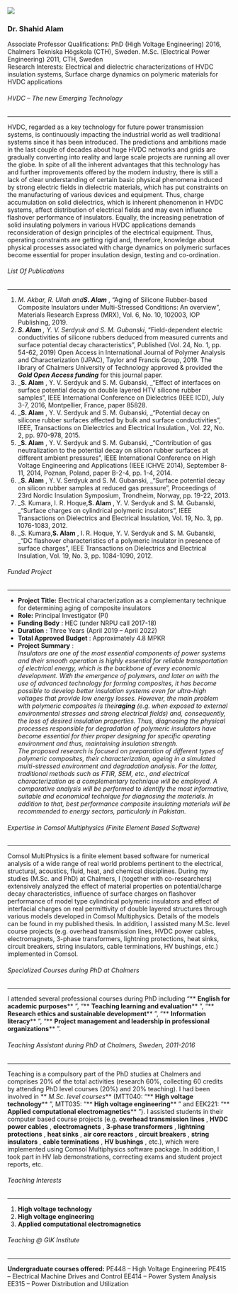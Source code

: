 [![](https://giki.edu.pk/wp-content/uploads/2024/03/Shahid-jpg.webp)](https://giki.edu.pk/wp-content/uploads/2024/03/Shahid-jpg.webp)
### Dr. Shahid Alam 
Associate Professor
Qualifications: PhD (High Voltage Engineering) 2016, Chalmers Tekniska Högskola (CTH), Sweden. M.Sc. (Electrical Power Engineering) 2011, CTH, Sweden  
Research Interests: Electrical and dielectric characterizations of HVDC insulation systems, Surface charge dynamics on polymeric materials for HVDC applications
###### HVDC – The new Emerging Technology
* * *
HVDC, regarded as a key technology for future power transmission systems, is continuously impacting the industrial world as well traditional systems since it has been introduced. The predictions and ambitions made in the last couple of decades about huge HVDC networks and grids are gradually converting into reality and large scale projects are running all over the globe. In spite of all the inherent advantages that this technology has and further improvements offered by the modern industry, there is still a lack of clear understanding of certain basic physical phenomena induced by strong electric fields in dielectric materials, which has put constraints on the manufacturing of various devices and equipment. Thus, charge accumulation on solid dielectrics, which is inherent phenomenon in HVDC systems, affect distribution of electrical fields and may even influence flashover performance of insulators. Equally, the increasing penetration of solid insulating polymers in various HVDC applications demands reconsideration of design principles of the electrical equipment. Thus, operating constraints are getting rigid and, therefore, knowledge about physical processes associated with charge dynamics on polymeric surfaces become essential for proper insulation design, testing and co-ordination.
###### List Of Publications
* * *
  1. _M. Akbar, R. Ullah and**S. Alam**_ , “Aging of Silicone Rubber-based Composite Insulators under Multi-Stressed Conditions: An overview”, Materials Research Express (MRX), Vol. 6, No. 10, 102003, IOP Publishing, 2019. 
  2. _**S. Alam** , Y. V. Serdyuk and S. M. Gubanski_, “Field-dependent electric conductivities of silicone rubbers deduced from measured currents and surface potential decay characteristics”, Published (Vol. 24, No. 1, pp. 54-62, 2019) Open Access in International Journal of Polymer Analysis and Characterization (IJPAC), Taylor and Francis Group, 2019. The library of Chalmers University of Technology approved & provided the _**Gold Open Access funding**_ for this journal paper. 
  3. _**S. Alam** , Y. V. Serdyuk and S. M. Gubanski, _“Effect of interfaces on surface potential decay on double layered HTV silicone rubber samples”, IEEE International Conference on Dielectrics (IEEE ICD), July 3-7, 2016, Montpellier, France, paper 85828. 
  4. _**S. Alam** , Y. V. Serdyuk and S. M. Gubanski, _“Potential decay on silicone rubber surfaces affected by bulk and surface conductivities”, IEEE, Transactions on Dielectrics and Electrical Insulation., Vol. 22, No. 2, pp. 970-978, 2015. 
  5. _**S. Alam** , Y. V. Serdyuk and S. M. Gubanski, _“Contribution of gas neutralization to the potential decay on silicon rubber surfaces at different ambient pressures”, IEEE International Conference on High Voltage Engineering and Applications (IEEE ICHVE 2014), September 8-11, 2014, Poznan, Poland, paper B-2-4, pp. 1-4, 2014. 
  6. _**S. Alam** , Y. V. Serdyuk and S. M. Gubanski, _“Surface potential decay on silicon rubber samples at reduced gas pressure”, Proceedings of 23rd Nordic Insulation Symposium, Trondheim, Norway, pp. 19-22, 2013. 
  7. _S. Kumara, I. R. Hoque,**S. Alam** , Y. V. Serdyuk and S. M. Gubanski, _“Surface charges on cylindrical polymeric insulators”, IEEE Transactions on Dielectrics and Electrical Insulation, Vol. 19, No. 3, pp. 1076-1083, 2012. 
  8. _S. Kumara,**S. Alam** , I. R. Hoque, Y. V. Serdyuk and S. M. Gubanski, _“DC flashover characteristics of a polymeric insulator in presence of surface charges”, IEEE Transactions on Dielectrics and Electrical Insulation, Vol. 19, No. 3, pp. 1084-1090, 2012. 


###### Funded Project
* * *
  * **Project Title:** Electrical characterization as a complementary technique for determining aging of composite insulators
  * **Role:** Principal Investigator (PI)
  * **Funding Body** : HEC (under NRPU call 2017-18) 
  * **Duration** : Three Years (April 2019 – April 2022)
  * **Total Approved Budget** : Approximately 4.8 MPKR
  * **Project Summary** :   
 _Insulators are one of the most essential components of power systems and their smooth operation is highly essential for reliable transportation of electrical energy, which is the backbone of every economic development. With the emergence of polymers, and later on with the use of advanced technology for forming composites, it has become possible to develop better insulation systems even for ultra-high voltages that provide low energy losses. However, the main problem with polymeric composites is their**aging** (e.g. when exposed to external environmental stresses and strong electrical fields) and, consequently, the loss of desired insulation properties. Thus, diagnosing the physical processes responsible for degradation of polymeric insulators have become essential for thier proper designing for specific operating environment and thus, maintaining insulation strength._  
_The proposed research is focused on preparation of different types of polymeric composites, their characterization, ageing in a simulated multi-stressed environment and degradation analysis. For the latter, traditional methods such as FTIR, SEM, etc., and electrical characterization as a complementary technique will be employed. A comparative analysis will be performed to identify the most informative, suitable and economical technique for diagnosing the materials. In addition to that, best performance composite insulating materials will be recommended to energy sectors, particularly in Pakistan._


###### Expertise in Comsol Multiphysics (Finite Element Based Software)
* * *
Comsol MultiPhysics is a finite element based software for numerical analysis of a wide range of real world problems pertinent to the electrical, structural, acoustics, fluid, heat, and chemical disciplines. During my studies (M.Sc. and PhD) at Chalmers, I (together with co-researchers) extensively analyzed the effect of material properties on potential/charge decay characteristics, influence of surface charges on flashover performance of model type cylindrical polymeric insulators and effect of interfacial charges on real permittivity of double layered structures through various models developed in Comsol Multiphysics. Details of the models can be found in my published thesis. In addition, I assisted many M.Sc. level course projects (e.g. overhead transmission lines, HVDC power cables, electromagnets, 3-phase transformers, lightning protections, heat sinks, circuit breakers, string insulators, cable terminations, HV bushings, etc.) implemented in Comsol.
###### Specialized Courses during PhD at Chalmers
* * *
I attended several professional courses during PhD including “** __English for academic purposes__** ”, “** __Teaching learning and evaluation__** ”, “** __Research ethics and sustainable development__** ”, “** __Information literacy__** ”, “** __Project management and leadership in professional organizations__** ”.
###### Teaching Assistant during PhD at Chalmers, Sweden, 2011-2016
* * *
Teaching is a compulsory part of the PhD studies at Chalmers and comprises 20% of the total activities (research 60%, collecting 60 credits by attending PhD level courses (20%) and 20% teaching). I had been involved in ** _M.Sc. level courses_** (MTT040: “** __High voltage technology__** ”, MTT035: “** __High voltage engineering__** ” and EEK221: “** __Applied computational electromagnetics__** ”). I assisted students in their computer based course projects (e.g.  __overhead transmission lines__ ,  __HVDC power cables__ ,  __electromagnets__ ,  __3-phase transformers__ ,  __lightning protections__ ,  __heat sinks__ ,  __air core reactors__ ,  __circuit breakers__ ,  __string insulators__ ,  __cable terminations__ ,  __HV bushings__ , etc.), which were implemented using Comsol Multiphysics software package. In addition, I took part in HV lab demonstrations, correcting exams and student project reports, etc.
###### Teaching Interests
* * *
  1. **__High voltage technology__**
  2. **__High voltage engineering__**
  3. **__Applied computational electromagnetics__**


###### Teaching @ GIK Institute
* * *
**Undergraduate courses offered:**
PE448 – High Voltage Engineering
PE415 – Electrical Machine Drives and Control
EE414 – Power System Analysis
EE315 – Power Distribution and Utilization
